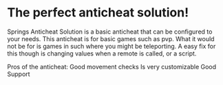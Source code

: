 # The perfect anticheat solution!

Springs Anticheat Solution is a basic anticheat that can be configured to your needs. This anticheat is for basic games such as pvp. What it would not be for is games in such where you might be teleporting. A easy fix for this though is changing values when a remote is called, or a script.

Pros of the anticheat:
   Good movement checks
   Is very customizable
   Good Support
   
